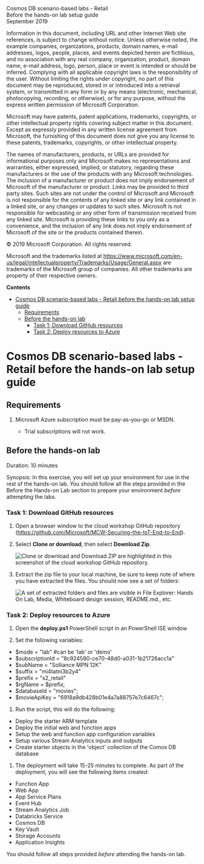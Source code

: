 <div class="MCWHeader1">
Cosmos DB scenario-based labs - Retail
</div>

<div class="MCWHeader2">
Before the hands-on lab setup guide
</div>

<div class="MCWHeader3">
September 2019
</div>

Information in this document, including URL and other Internet Web site references, is subject to change without notice. Unless otherwise noted, the example companies, organizations, products, domain names, e-mail addresses, logos, people, places, and events depicted herein are fictitious, and no association with any real company, organization, product, domain name, e-mail address, logo, person, place or event is intended or should be inferred. Complying with all applicable copyright laws is the responsibility of the user. Without limiting the rights under copyright, no part of this document may be reproduced, stored in or introduced into a retrieval system, or transmitted in any form or by any means (electronic, mechanical, photocopying, recording, or otherwise), or for any purpose, without the express written permission of Microsoft Corporation.

Microsoft may have patents, patent applications, trademarks, copyrights, or other intellectual property rights covering subject matter in this document. Except as expressly provided in any written license agreement from Microsoft, the furnishing of this document does not give you any license to these patents, trademarks, copyrights, or other intellectual property.

The names of manufacturers, products, or URLs are provided for informational purposes only and Microsoft makes no representations and warranties, either expressed, implied, or statutory, regarding these manufacturers or the use of the products with any Microsoft technologies. The inclusion of a manufacturer or product does not imply endorsement of Microsoft of the manufacturer or product. Links may be provided to third party sites. Such sites are not under the control of Microsoft and Microsoft is not responsible for the contents of any linked site or any link contained in a linked site, or any changes or updates to such sites. Microsoft is not responsible for webcasting or any other form of transmission received from any linked site. Microsoft is providing these links to you only as a convenience, and the inclusion of any link does not imply endorsement of Microsoft of the site or the products contained therein.

© 2019 Microsoft Corporation. All rights reserved.

Microsoft and the trademarks listed at <https://www.microsoft.com/en-us/legal/intellectualproperty/Trademarks/Usage/General.aspx> are trademarks of the Microsoft group of companies. All other trademarks are property of their respective owners.

**Contents**

<!-- TOC -->

- [Cosmos DB scenario-based labs - Retail before the hands-on lab setup guide](#cosmos-db-scenario-based-labs---iot-before-the-hands-on-lab-setup-guide)
  - [Requirements](#requirements)
  - [Before the hands-on lab](#before-the-hands-on-lab)
    - [Task 1: Download GitHub resources](#task-1-download-github-resources)
    - [Task 2: Deploy resources to Azure](#task-2-deploy-resources-to-azure)

<!-- /TOC -->

# Cosmos DB scenario-based labs - Retail before the hands-on lab setup guide

## Requirements

1. Microsoft Azure subscription must be pay-as-you-go or MSDN.

    - Trial subscriptions will not work.

## Before the hands-on lab

Duration: 10 minutes

Synopsis: In this exercise, you will set up your environment for use in the rest of the hands-on lab. You should follow all the steps provided in the Before the Hands-on Lab section to prepare your environment *before* attempting the labs.

### Task 1: Download GitHub resources

1.  Open a browser window to the cloud workshop GitHub repository (<https://github.com/Microsoft/MCW-Securing-the-IoT-End-to-End>).

1.  Select **Clone or download**, then select **Download Zip**.

    ![Clone or download and Download ZIP are highlighted in this screenshot of the cloud workshop GitHub repository.](Images/Hands-onlabstep-bystep-securitytheiotendtoendimages/media/beforehol-image1.png "Download the zip file")

1.  Extract the zip file to your local machine, be sure to keep note of where you have extracted the files. You should now see a set of folders:

    ![A set of extracted folders and files are visible in File Explorer: Hands On Lab, Media, Whiteboard design session, README.md., etc.](Images/Hands-onlabstep-bystep-securitytheiotendtoendimages/media/beforehol-image2.png "Extract the zip file")

### Task 2: Deploy resources to Azure

1.  Open the **deploy.ps1** PowerShell script in an PowerShell ISE window

1.  Set the following variables:

-   $mode = "lab"  #can be 'lab' or 'demo'
-   $subscriptionId = "8c924580-ce70-48d0-a031-1b21726acc1a"
-   $subName = "Solliance MPN 12K"
-   $suffix = "mi4tatni3b2y4"
-   $prefix = "s2_retail"
-   $rgName = $prefix;
-   $databaseId = "movies";
-   $movieApiKey = "6918a9db428b01e4a7a88757e7c6467c";

1.  Run the script, this will do the following:

-   Deploy the starter ARM template
-   Deploy the initial web and function apps
-   Setup the web and function app configuration variables
-   Setup various Stream Analytics inputs and outputs
-   Create starter objects in the 'object' collection of the Comos DB database

1. The deployment will take 15-25 minutes to complete. As part of the deployment, you will see the following items created:

- Function App
- Web App
- App Service Plans
- Event Hub
- Stream Analytics Job
- Databricks Service
- Cosmos DB
- Key Vault
- Storage Accounts
- Application Insights

You should follow all steps provided *before* attending the hands-on lab.